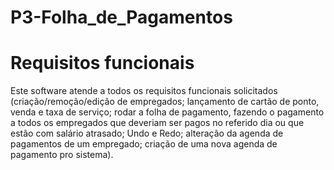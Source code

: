 # P3-Folha_de_Pagamentos

# Requisitos funcionais
Este software atende a todos os requisitos funcionais solicitados (criação/remoção/edição de empregados; lançamento de cartão de ponto, venda e taxa de serviço; rodar a folha de pagamento, fazendo o pagamento a todos os empregados que deveriam ser pagos no referido dia ou que estão com salário atrasado; Undo e Redo; alteração da agenda de pagamentos de um empregado; criação de uma nova agenda de pagamento pro sistema).
